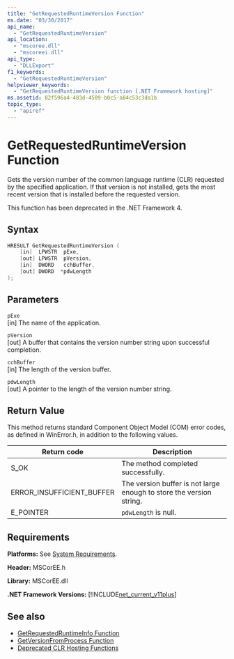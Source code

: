 ```yaml
---
title: "GetRequestedRuntimeVersion Function"
ms.date: "03/30/2017"
api_name: 
  - "GetRequestedRuntimeVersion"
api_location: 
  - "mscoree.dll"
  - "mscoreei.dll"
api_type: 
  - "DLLExport"
f1_keywords: 
  - "GetRequestedRuntimeVersion"
helpviewer_keywords: 
  - "GetRequestedRuntimeVersion function [.NET Framework hosting]"
ms.assetid: 82f596a4-483d-4509-b0c5-a84c53c3da1b
topic_type: 
  - "apiref"
---
```

# GetRequestedRuntimeVersion Function
Gets the version number of the common language runtime (CLR) requested by the specified application. If that version is not installed, gets the most recent version that is installed before the requested version.  
  
 This function has been deprecated in the .NET Framework 4.  
  
## Syntax  
  
```cpp  
HRESULT GetRequestedRuntimeVersion (  
    [in]  LPWSTR  pExe,   
    [out] LPWSTR  pVersion,   
    [in]  DWORD   cchBuffer,   
    [out] DWORD  *pdwLength  
);  
```  
  
## Parameters  
 `pExe`  
 [in] The name of the application.  
  
 `pVersion`  
 [out] A buffer that contains the version number string upon successful completion.  
  
 `cchBuffer`  
 [in] The length of the version buffer.  
  
 `pdwLength`  
 [out] A pointer to the length of the version number string.  
  
## Return Value  
 This method returns standard Component Object Model (COM) error codes, as defined in WinError.h, in addition to the following values.  
  
|Return code|Description|  
|-----------------|-----------------|  
|S_OK|The method completed successfully.|  
|ERROR_INSUFFICIENT_BUFFER|The version buffer is not large enough to store the version string.|  
|E_POINTER|`pdwLength` is null.|  
  
## Requirements  
 **Platforms:** See [System Requirements](../../../../docs/framework/get-started/system-requirements.md).  
  
 **Header:** MSCorEE.h  
  
 **Library:** MSCorEE.dll  
  
 **.NET Framework Versions:** [!INCLUDE[net_current_v11plus](../../../../includes/net-current-v11plus-md.md)]  
  
## See also

- [GetRequestedRuntimeInfo Function](../../../../docs/framework/unmanaged-api/hosting/getrequestedruntimeinfo-function.md)
- [GetVersionFromProcess Function](../../../../docs/framework/unmanaged-api/hosting/getversionfromprocess-function.md)
- [Deprecated CLR Hosting Functions](../../../../docs/framework/unmanaged-api/hosting/deprecated-clr-hosting-functions.md)
